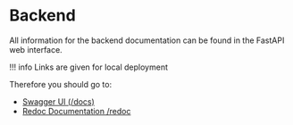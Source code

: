# Backend

All information for the backend documentation can be found in the FastAPI web interface.

!!! info
    Links are given for local deployment

Therefore you should go to:

- [Swagger UI (/docs)](http://localhost:9006/docs)
- [Redoc Documentation /redoc](http://localhost:9006/redoc)
